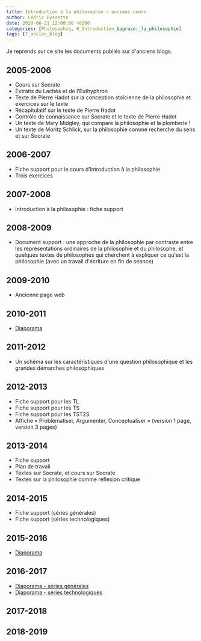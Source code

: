 ```yaml
---
title: Introduction à la philosophie – anciens cours
author: Cédric Eyssette
date: 2020-06-21 12:00:00 +0200
categories: [Philosophie, 0_Introduction_&agrave;_la_philosophie]
tags: [T_ancien_blog]
---
```


Je reprends sur ce site les documents publiés sur d'anciens blogs.

## 2005-2006

- Cours sur Socrate
- Extraits du Lachès et de l’Euthyphron
- Texte de Pierre Hadot sur la conception stoïcienne de la philosophie et exercices sur le texte
- Récapitulatif sur le texte de Pierre Hadot
- Contrôle de connaissance sur Socrate et le texte de Pierre Hadot
- Un texte de Mary Midgley, qui compare la philosophie et la plomberie !
- Un texte de Moritz Schlick, sur la philosophie comme recherche du sens et sur Socrate

## 2006-2007

- Fiche support pour le cours d’introduction à la philosophie
- Trois exercices

## 2007-2008

- Introduction à la philosophie : fiche support

## 2008-2009

- Document support : une approche de la philosophie par contraste entre les représentations ordinaires de la philosophie et du philosophe, et quelques textes de philosophes qui cherchent à expliquer ce qu'est la philosophie (avec un travail d'écriture en fin de séance)

## 2009-2010

- Ancienne page web

## 2010-2011

- [Diaporama](https://docs.google.com/presentation/d/e/2PACX-1vTDCmkqk1ZaxBhapt1Sv66yYiSC7lRLwBA3tivyXu1wuM217yimWfa0P-o7KwSa-zTX7exRoxG2yKyL/pub?start=false&loop=false&delayms=60000ff)

## 2011-2012

- Un schéma sur les caractéristiques d'une question philosophique et les grandes démarches philosophiques

## 2012-2013

- Fiche support pour les TL
- Fiche support pour les TS
- Fiche support pour les TST2S
- Affiche « Problématiser, Argumenter, Conceptualiser » (version 1 page, version 3 pages)

## 2013-2014

- Fiche support
- Plan de travail
- Textes sur Socrate, et cours sur Socrate
- Textes sur la philosophie comme réflexion critique

## 2014-2015

- Fiche support (séries générales)
- Fiche support (séries technologiques)

## 2015-2016

- [Diaporama](https://docs.google.com/presentation/d/16nFC-dMbTjhH3APBEn2smL65mwUehL6I__W4SAadsPI/edit?usp=sharing)

## 2016-2017

- [Diaporama - séries générales](https://docs.google.com/presentation/d/1Sz6CyYerWPmx4c4Zy-3fzyV0RD32bMksP3aYBsx2AL4/edit?usp=sharing)
- [Diaporama - séries technologiques](https://docs.google.com/presentation/d/1Cybgl4LQA0Kz2w-y77pjRg0UDirtoieve6uLleK532I/edit?usp=sharing)

## 2017-2018

## 2018-2019


